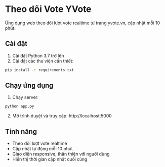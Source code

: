 # Theo dõi Vote YVote

Ứng dụng web theo dõi lượt vote realtime từ trang yvote.vn, cập nhật mỗi 10 phút.

## Cài đặt

1. Cài đặt Python 3.7 trở lên
2. Cài đặt các thư viện cần thiết:
```bash
pip install -r requirements.txt
```

## Chạy ứng dụng

1. Chạy server:
```bash
python app.py
```

2. Mở trình duyệt và truy cập: http://localhost:5000

## Tính năng

- Theo dõi lượt vote realtime
- Cập nhật tự động mỗi 10 phút
- Giao diện responsive, thân thiện với người dùng
- Hiển thị thời gian cập nhật cuối cùng 
